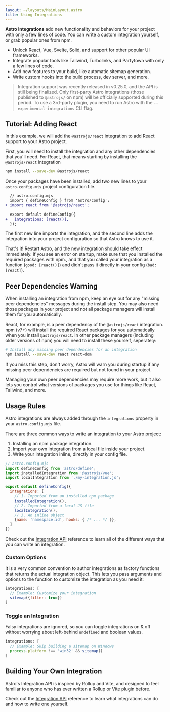 ```yaml
---
layout: ~/layouts/MainLayout.astro
title: Using Integrations
---
```


**Astro Integrations** add new functionality and behaviors for your project with only a few lines of code. You can write a custom integration yourself, or grab popular ones from npm. 

- Unlock React, Vue, Svelte, Solid, and support for other popular UI frameworks.
- Integrate popular tools like Tailwind, Turbolinks, and Partytown with only a few lines of code.
- Add new features to your build, like automatic sitemap generation.
- Write custom hooks into the build process, dev server, and more.

> Integration support was recently released in v0.25.0, and the API is still being finalized. Only first-party Astro integrations (those published to `@astrojs/` on npm) will be officially supported during this period. To use a 3rd-party plugin, you need to run Astro with the `--experimental-integrations` CLI flag.
## Tutorial: Adding React

In this example, we will add the `@astrojs/react` integration to add React support to your Astro project. 

First, you will need to install the integration and any other dependencies that you'll need. For React, that means starting by installing the `@astrojs/react` integration

```bash
npm install --save-dev @astrojs/react
```

Once your packages have been installed, add two new lines to your `astro.config.mjs` project configuration file. 

```diff
  // astro.config.mjs
  import { defineConfig } from 'astro/config';
+ import react from '@astrojs/react';

  export default defineConfig({
+   integrations: [react()],
  });
``` 

The first new line imports the integration, and the second line adds the integration into your project configuration so that Astro knows to use it.

That's it! Restart Astro, and the new integration should take effect immediately. If you see an error on startup, make sure that you installed the required packages with npm., and that you called your integration as a function (`good: [react()]`) and didn't pass it directly in your config (`bad: [react]`).

## Peer Dependencies Warning

When installing an integration from npm, keep an eye out for any "missing peer dependencies" messages during the install step. You may also need those packages in your project and not all package managers will install them for you automatically. 

React, for example, is a peer dependency of the `@astrojs/react` integration. npm (v7+) will install the required React packages for you automatically when you install `@astrojs/react`. In other package managers (including older versions of npm) you will need to install these yourself, seperately:

```bash
# Install any missing peer dependencies for an integration
npm install --save-dev react react-dom
```

If you miss this step, don't worry, Astro will warn you during startup if any missing peer dependencies are required but not found in your project.

Managing your own peer dependencies may require more work, but it also lets you control what versions of packages you use for things like React, Tailwind, and more.

## Usage Rules

Astro integrations are always added through the `integrations` property in your  `astro.config.mjs` file. 

There are three common ways to write an integration to your Astro project:
1. Installing an npm package integration.
2. Import your own integration from a local file inside your project.
3. Write your integration inline, directly in your config file.

```js
// astro.config.mjs
import defineConfig from 'astro/define';
import installedIntegration from '@astrojs/vue';
import localIntegration from './my-integration.js';

export default defineConfig({
  integrations: [
    // 1. Imported from an installed npm package
    installedIntegration(), 
    // 2. Imported from a local JS file
    localIntegration(),
    // 3. An inline object
    {name: 'namespace:id', hooks: { /* ... */ }},
  ]
})
```

Check out the [Integration API](/en/reference/integrations-reference) reference to learn all of the different ways that you can write an integration.

### Custom Options

It is a very common convention to author integrations as factory functions that returns the actual integration object. This lets you pass arguments and options to the function to customize the integration as you need it:

```js
integrations: [
  // Example: Customize your integration
  sitemap({filter: true})
]
```

### Toggle an Integration

Falsy integrations are ignored, so you can toggle integrations on & off without worrying about left-behind `undefined` and boolean values.

```js
integrations: [
  // Example: Skip building a sitemap on Windows
  process.platform !== 'win32' && sitemap()
]
```


## Building Your Own Integration

Astro's Integration API is inspired by Rollup and Vite, and designed to feel familiar to anyone who has ever written a Rollup or Vite plugin before.

Check out the [Integration API](/en/reference/integrations-reference) reference to learn what integrations can do and how to write one yourself.